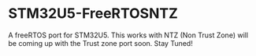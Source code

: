 # STM32U5-FreeRTOSNTZ
A freeRTOS port for STM32U5. This works with NTZ (Non Trust Zone) will be coming up with the Trust zone port soon. Stay Tuned!

